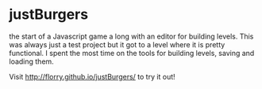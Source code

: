justBurgers
===========

the start of a Javascript game a long with an editor for building levels. This was always just a test project but it got to a level where it is pretty functional. 
I spent the most time on the tools for building levels, saving and loading them.

Visit http://florry.github.io/justBurgers/ to try it out!
